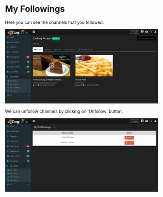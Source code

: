 # My Followings

Here you can see the channels that you followed.

![](../.gitbook/assets/image%20%2817%29.png)

We can unfollow channels by clicking on ‘Unfollow’ button.

![](../.gitbook/assets/image%20%2888%29.png)



